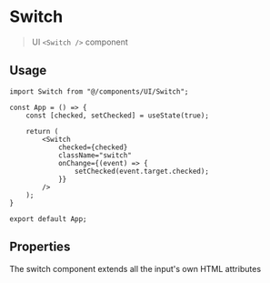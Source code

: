 # Switch

> UI `<Switch />` component

## Usage

```tsx
import Switch from "@/components/UI/Switch";

const App = () => {
    const [checked, setChecked] = useState(true);
    
    return (
        <Switch
            checked={checked}
            className="switch"
            onChange={(event) => {
                setChecked(event.target.checked);
            }}
        />
    );
}

export default App;
```

## Properties

The switch component extends all the input's own HTML attributes
